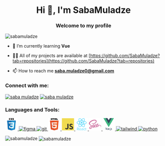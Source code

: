 <h1 align="center">Hi 👋, I'm SabaMuladze</h1>
<h3 align="center">Welcome to my profile</h3>

<p align="left"> <img src="https://komarev.com/ghpvc/?username=sabamuladze&label=Profile%20views&color=0e75b6&style=flat" alt="sabamuladze" /> </p>

- 🌱 I’m currently learning **Vue**

- 👨‍💻 All of my projects are available at [https://github.com/SabaMuladze?tab=repositories](https://github.com/SabaMuladze?tab=repositories)

- 📫 How to reach me **saba.muladze0@gmail.com**

<h3 align="left">Connect with me:</h3>
<p align="left">
<a target='_blank' href="https://www.linkedin.com/in/saba-muladze-54baa4264/" target="blank"><img align="center" src="https://raw.githubusercontent.com/rahuldkjain/github-profile-readme-generator/master/src/images/icons/Social/linked-in-alt.svg" alt="saba muladze" height="30" width="40" /></a>
<a target='_blank' href="https://www.instagram.com/saba.muladze/" target="blank"><img align="center" src="https://raw.githubusercontent.com/rahuldkjain/github-profile-readme-generator/master/src/images/icons/Social/instagram.svg" alt="saba muladze" height="30" width="40" /></a>
</p>

<h3 align="left">Languages and Tools:</h3>
<p align="left"> <a href="https://www.w3schools.com/css/" target="_blank" rel="noreferrer"> <img src="https://raw.githubusercontent.com/devicons/devicon/master/icons/css3/css3-original-wordmark.svg" alt="css3" width="40" height="40"/> </a> <a href="https://www.figma.com/" target="_blank" rel="noreferrer"> <img src="https://www.vectorlogo.zone/logos/figma/figma-icon.svg" alt="figma" width="40" height="40"/> </a> <a href="https://git-scm.com/" target="_blank" rel="noreferrer"> <img src="https://www.vectorlogo.zone/logos/git-scm/git-scm-icon.svg" alt="git" width="40" height="40"/> </a> <a href="https://www.w3.org/html/" target="_blank" rel="noreferrer"> <img src="https://raw.githubusercontent.com/devicons/devicon/master/icons/html5/html5-original-wordmark.svg" alt="html5" width="40" height="40"/> </a> <a href="https://developer.mozilla.org/en-US/docs/Web/JavaScript" target="_blank" rel="noreferrer"> <img src="https://raw.githubusercontent.com/devicons/devicon/master/icons/javascript/javascript-original.svg" alt="javascript" width="40" height="40"/> </a> <a href="https://reactjs.org/" target="_blank" rel="noreferrer"> <img src="https://raw.githubusercontent.com/devicons/devicon/master/icons/react/react-original-wordmark.svg" alt="react" width="40" height="40"/> </a> <a href="https://sass-lang.com" target="_blank" rel="noreferrer"> <img src="https://raw.githubusercontent.com/devicons/devicon/master/icons/sass/sass-original.svg" alt="sass" width="40" height="40"/> </a> <a href='https://vuejs.org/'><img src='https://raw.githubusercontent.com/devicons/devicon/master/icons/vuejs/vuejs-original-wordmark.svg' alt='vue' height='40' width='40' /> </a> <a href='https://tailwindcss.com/'><img src='https://www.vectorlogo.zone/logos/tailwindcss/tailwindcss-icon.svg' alt='tailwind' height='40' width='40' /> </a> <a href='https://www.python.org/'><img src='https://www.vectorlogo.zone/logos/python/python-vertical.svg' alt='python' height='40' width='40' /> </a> </p>

<p><img align="left" src="https://github-readme-stats.vercel.app/api/top-langs?username=sabamuladze&show_icons=true&locale=en&layout=compact" alt="sabamuladze" /></p>

<p>&nbsp;<img align="center" src="https://github-readme-stats.vercel.app/api?username=sabamuladze&show_icons=true&locale=en" alt="sabamuladze" /></p>

